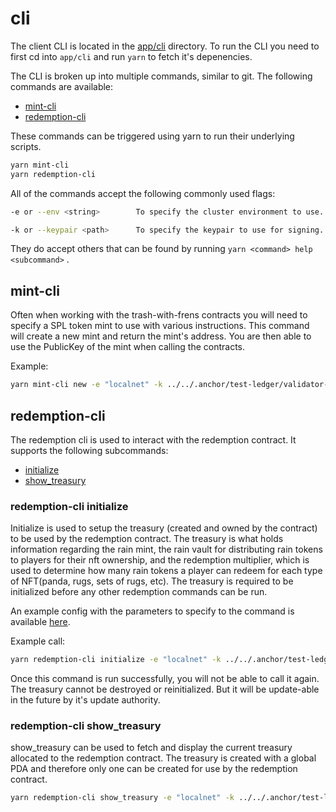 # cli

The client CLI is located in the [app/cli](../../app/cli) directory. To run the CLI you need to first cd into `app/cli` and run `yarn` to fetch it's depenencies.

The CLI is broken up into multiple commands, similar to git. The following commands are available:

* [mint-cli](./cli.md#mint-cli)
* [redemption-cli](./cli.md#redemption-cli)

These commands can be triggered using yarn to run their underlying scripts.

```bash
yarn mint-cli
yarn redemption-cli
```

All of the commands accept the following commonly used flags:

```bash
-e or --env <string>        To specify the cluster environment to use. (localnet, testnet, devnet, mainnet-beta)

-k or --keypair <path>      To specify the keypair to use for signing.
```

They do accept others that can be found by running `yarn <command> help <subcommand>` .

## mint-cli

Often when working with the trash-with-frens contracts you will need to specify a SPL token mint to use with various instructions. This command will create a new mint and return the mint's address. You are then able to use the PublicKey of the mint when calling the contracts.

Example:

```bash
yarn mint-cli new -e "localnet" -k ../../.anchor/test-ledger/validator-keypair.json
```

## redemption-cli

The redemption cli is used to interact with the redemption contract. It supports the following subcommands:

* [initialize](./cli.md#redemption-cli-initialize)
* [show_treasury](./cli.md#redemption-cli-show_treasury)

### redemption-cli initialize

Initialize is used to setup the treasury (created and owned by the contract) to be used by the redemption contract. The treasury is what holds information regarding the rain mint, the rain vault for distributing rain tokens to players for their nft ownership, and the redemption multiplier, which is used to determine how many rain tokens a player can redeem for each type of NFT(panda, rugs, sets of rugs, etc). The treasury is required to be initialized before any other redemption commands can be run.

An example config with the parameters to specify to the command is available [here](../../app/cli/example-configs/redemption/initialize.json).

Example call:

```bash
yarn redemption-cli initialize -e "localnet" -k ../../.anchor/test-ledger/validator-keypair.json -cp ./example-configs/redemption/initialize.json
```

Once this command is run successfully, you will not be able to call it again. The treasury cannot be destroyed or reinitialized. But it will be update-able in the future by it's update authority.

### redemption-cli show_treasury

show_treasury can be used to fetch and display the current treasury allocated to the redemption contract. The treasury is created with a global PDA and therefore only one can be created for use by the redemption contract.

```bash
yarn redemption-cli show_treasury -e "localnet" -k ../../.anchor/test-ledger/validator-keypair.json
```
